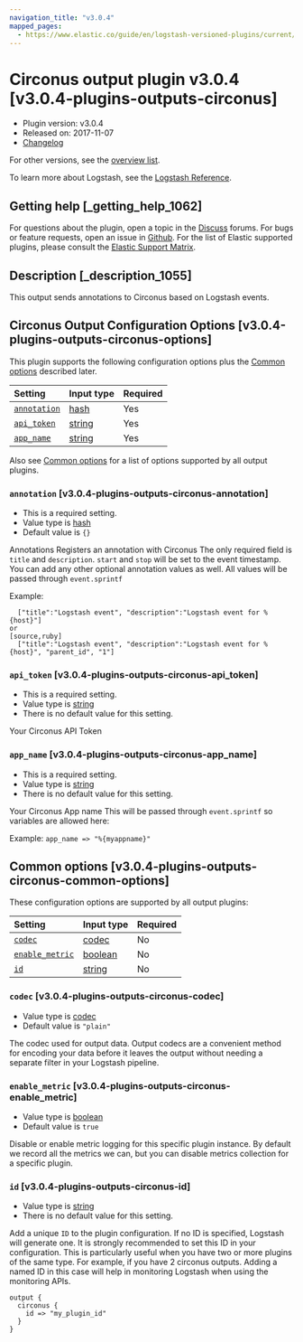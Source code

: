 ```yaml
---
navigation_title: "v3.0.4"
mapped_pages:
  - https://www.elastic.co/guide/en/logstash-versioned-plugins/current/v3.0.4-plugins-outputs-circonus.html
---
```


# Circonus output plugin v3.0.4 [v3.0.4-plugins-outputs-circonus]

* Plugin version: v3.0.4
* Released on: 2017-11-07
* [Changelog](https://github.com/logstash-plugins/logstash-output-circonus/blob/v3.0.4/CHANGELOG.md)

For other versions, see the [overview list](output-circonus-index.md).

To learn more about Logstash, see the [Logstash Reference](https://www.elastic.co/guide/en/logstash/current/index.html).

## Getting help [_getting_help_1062]

For questions about the plugin, open a topic in the [Discuss](http://discuss.elastic.co) forums. For bugs or feature requests, open an issue in [Github](https://github.com/logstash-plugins/logstash-output-circonus). For the list of Elastic supported plugins, please consult the [Elastic Support Matrix](https://www.elastic.co/support/matrix#matrix_logstash_plugins).

## Description [_description_1055]

This output sends annotations to Circonus based on Logstash events.

## Circonus Output Configuration Options [v3.0.4-plugins-outputs-circonus-options]

This plugin supports the following configuration options plus the [Common options](v3-0-4-plugins-outputs-circonus.md#v3.0.4-plugins-outputs-circonus-common-options) described later.

| Setting | Input type | Required |
| :- | :- | :- |
| [`annotation`](v3-0-4-plugins-outputs-circonus.md#v3.0.4-plugins-outputs-circonus-annotation) | [hash](/lsr/value-types.md#hash) | Yes |
| [`api_token`](v3-0-4-plugins-outputs-circonus.md#v3.0.4-plugins-outputs-circonus-api_token) | [string](/lsr/value-types.md#string) | Yes |
| [`app_name`](v3-0-4-plugins-outputs-circonus.md#v3.0.4-plugins-outputs-circonus-app_name) | [string](/lsr/value-types.md#string) | Yes |

Also see [Common options](v3-0-4-plugins-outputs-circonus.md#v3.0.4-plugins-outputs-circonus-common-options) for a list of options supported by all output plugins.

### `annotation` [v3.0.4-plugins-outputs-circonus-annotation]

* This is a required setting.
* Value type is [hash](/lsr/value-types.md#hash)
* Default value is `{}`

Annotations Registers an annotation with Circonus The only required field is `title` and `description`. `start` and `stop` will be set to the event timestamp. You can add any other optional annotation values as well. All values will be passed through `event.sprintf`

Example:

```
  ["title":"Logstash event", "description":"Logstash event for %{host}"]
or
[source,ruby]
  ["title":"Logstash event", "description":"Logstash event for %{host}", "parent_id", "1"]
```

### `api_token` [v3.0.4-plugins-outputs-circonus-api_token]

* This is a required setting.
* Value type is [string](/lsr/value-types.md#string)
* There is no default value for this setting.

Your Circonus API Token

### `app_name` [v3.0.4-plugins-outputs-circonus-app_name]

* This is a required setting.
* Value type is [string](/lsr/value-types.md#string)
* There is no default value for this setting.

Your Circonus App name This will be passed through `event.sprintf` so variables are allowed here:

Example: `app_name => "%{myappname}"`

## Common options [v3.0.4-plugins-outputs-circonus-common-options]

These configuration options are supported by all output plugins:

| Setting | Input type | Required |
| :- | :- | :- |
| [`codec`](v3-0-4-plugins-outputs-circonus.md#v3.0.4-plugins-outputs-circonus-codec) | [codec](/lsr/value-types.md#codec) | No |
| [`enable_metric`](v3-0-4-plugins-outputs-circonus.md#v3.0.4-plugins-outputs-circonus-enable_metric) | [boolean](/lsr/value-types.md#boolean) | No |
| [`id`](v3-0-4-plugins-outputs-circonus.md#v3.0.4-plugins-outputs-circonus-id) | [string](/lsr/value-types.md#string) | No |

### `codec` [v3.0.4-plugins-outputs-circonus-codec]

* Value type is [codec](/lsr/value-types.md#codec)
* Default value is `"plain"`

The codec used for output data. Output codecs are a convenient method for encoding your data before it leaves the output without needing a separate filter in your Logstash pipeline.

### `enable_metric` [v3.0.4-plugins-outputs-circonus-enable_metric]

* Value type is [boolean](/lsr/value-types.md#boolean)
* Default value is `true`

Disable or enable metric logging for this specific plugin instance. By default we record all the metrics we can, but you can disable metrics collection for a specific plugin.

### `id` [v3.0.4-plugins-outputs-circonus-id]

* Value type is [string](/lsr/value-types.md#string)
* There is no default value for this setting.

Add a unique `ID` to the plugin configuration. If no ID is specified, Logstash will generate one. It is strongly recommended to set this ID in your configuration. This is particularly useful when you have two or more plugins of the same type. For example, if you have 2 circonus outputs. Adding a named ID in this case will help in monitoring Logstash when using the monitoring APIs.

```
output {
  circonus {
    id => "my_plugin_id"
  }
}
```
